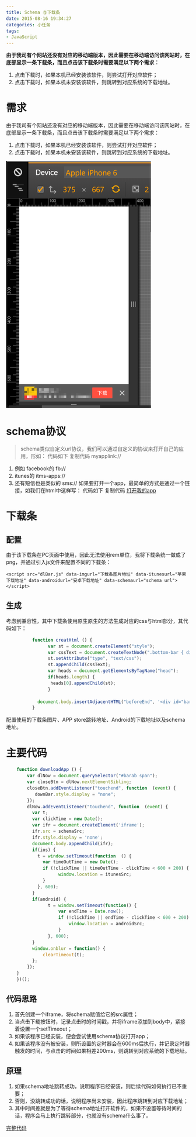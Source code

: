 ```yaml
---
title: Schema 与下载条
date: 2015-08-16 19:34:27
categories: 小任务
tags:
- JavaScript
---
```


**由于我司有个网站还没有对应的移动端版本，因此需要在移动端访问该网站时，在底部显示一条下载条，而且点击该下载条时需要满足以下两个需求：**

1. 点击下载时，如果本机已经安装该软件，则尝试打开对应软件；
2. 点击下载时，如果本机未安装该软件，则跳转到对应系统的下载地址。

<!-- more -->

# 需求
由于我司有个网站还没有对应的移动端版本，因此需要在移动端访问该网站时，在底部显示一条下载条，而且点击该下载条时需要满足以下两个需求：

1. 点击下载时，如果本机已经安装该软件，则尝试打开对应软件；
2. 点击下载时，如果本机未安装该软件，则跳转到对应系统的下载地址。

![示意图](/post-img/downloadBar.png)

# schema协议

>schema类似自定义url协议，我们可以通过自定义的协议来打开自己的应用，形如：
 代码如下 复制代码
myapplink://
1. 例如 facebook的
fb://
2. itunes的
itms-apps://
3. 还有短信也是类似的
sms://
如果要打开一个app，最简单的方式是通过一个链接，如我们在html中这样写：
 代码如下 复制代码
<a href="myapplink://">打开我的app</a>

# 下载条

## 配置

由于该下载条在PC页面中使用，因此无法使用rem单位，我将下载条统一做成了png，并通过引入js文件来配置不同的下载条：
```
<script src="dlBar.js" data-imgurl="下载条图片地址" data-itunesurl="苹果下载地址" data-androidurl="安卓下载地址" data-schemaurl="schema url">
</script>
```

## 生成

考虑到兼容性，其中下载条使用原生原生的方法生成对应的css与html部分，其代码如下：

```javascript
          function creatHtml () {
                var st = document.createElement("style");
                var cssText = document.createTextNode(".bottom-bar { display: none; position: fixed;  left: 0; bottom: 0;  width: 100%; } .dl-btn { position: absolute; right: 17.5%; width: 18.75%; } .cl-btn { position: absolute; right: 3.4375%; width: 4.6875%; }  .dl-img { width: 100%;  display: block; }");
                st.setAttribute("type", "text/css");
                st.appendChild(cssText);
                var heads = document.getElementsByTagName("head");
                if(heads.length) {
                 heads[0].appendChild(st);
                }

            document.body.insertAdjacentHTML("beforeEnd", '<div id="barab" style="display: none; position: fixed;  left: 0; bottom: 0;  width: 100%;"><img style="width: 100%;  display: block;" src="'+ imgSrc +'" alt="下载条"><span style="position: absolute; right: 14.8%;  bottom: 20%; width: 18.55%; height: 63%"></span><span style="position: absolute; right: 3.4375%; bottom: 35%;width: 4.6875%; height: 30%;"></span></div>');
          }
```

配置使用的下载条图片、APP store跳转地址、Android的下载地址以及schema地址。

# 主要代码

```javascript
    function downloadApp () {
        var dlNow = document.querySelector("#barab span");
        var closeBtn = dlNow.nextElementSibling;
        closeBtn.addEventListener("touchend", function  (event) {
           downBar.style.display = "none";
        });
        dlNow.addEventListener("touchend", function  (event) {
          var t;
          var clickTime = new Date();
          var ifr = document.createElement('iframe');
          ifr.src = schemaSrc;
          ifr.style.display = 'none';
          document.body.appendChild(ifr);
          if(ios) {
            t = window.setTimeout(function  () {
              var timeOutTime = new Date();
              if (!clickTime || timeOutTime - clickTime < 600 + 200) {
                    window.location = itunesSrc;
              }
            }, 600);
          }
          if(android) {
                t = window.setTimeout(function() {
                    var endTime = Date.now();
                    if (!clickTime || endTime - clickTime < 600 + 200) {
                        window.location = androidSrc;
                    }
                }, 600);
          }
          window.onblur = function() {
              clearTimeout(t);
          };
        });
    }
    })();
```

## 代码思路

1. 首先创建一个iframe，将schema赋值给它的src属性；
2. 当点击下载按钮时，记录点击时的时间戳，并将iframe添加到body中，紧接着设置一个setTimeout；
3. 如果该程序已经安装，便会尝试使用schema协议打开app；
4. 如果该程序没有被安装，则所设置的定时器会在600ms后执行，并记录定时器触发的时间，与点击的时间如果相差200ms，则跳转到对应系统的下载地址。

## 原理

1. 如果schema地址跳转成功，说明程序已经安装，则后续代码如何执行已不重要；
2. 否则，没跳转成功的话，说明程序尚未安装，因此程序跳转到对应下载地址；
3. 其中时间差就是为了等待schema地址打开软件的，如果不设置等待时间的话，程序会马上执行跳转部分，也就没有schema什么事了。

[完整代码](https://github.com/quanru/downloadBar)
